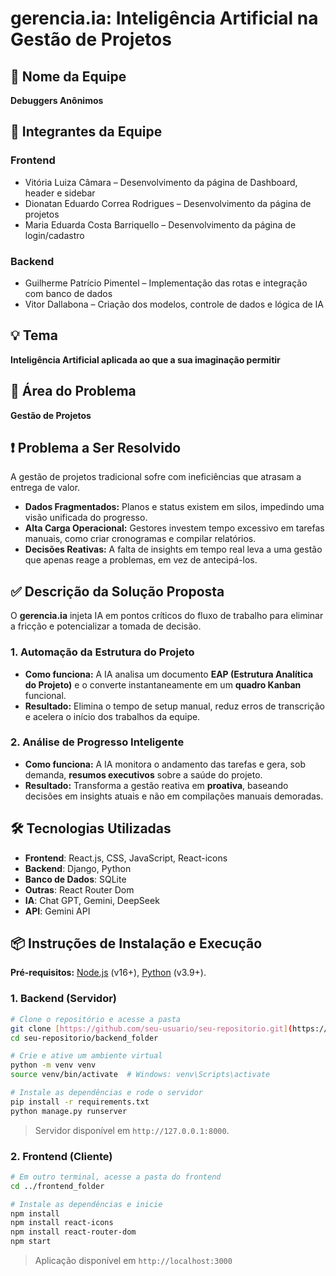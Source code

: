 # gerencia.ia: Inteligência Artificial na Gestão de Projetos

## 🧠 Nome da Equipe
**Debuggers Anônimos**

## 👥 Integrantes da Equipe

### Frontend
- Vitória Luiza Câmara – Desenvolvimento da página de Dashboard, header e sidebar
- Dionatan Eduardo Correa Rodrigues – Desenvolvimento da página de projetos
- Maria Eduarda Costa Barriquello – Desenvolvimento da página de login/cadastro

### Backend
- Guilherme Patrício Pimentel – Implementação das rotas e integração com banco de dados
- Vitor Dallabona – Criação dos modelos, controle de dados e lógica de IA

## 💡 Tema
**Inteligência Artificial aplicada ao que a sua imaginação permitir**

## 🏢 Área do Problema
**Gestão de Projetos**

## ❗ Problema a Ser Resolvido
A gestão de projetos tradicional sofre com ineficiências que atrasam a entrega de valor.

* **Dados Fragmentados:** Planos e status existem em silos, impedindo uma visão unificada do progresso.
* **Alta Carga Operacional:** Gestores investem tempo excessivo em tarefas manuais, como criar cronogramas e compilar relatórios.
* **Decisões Reativas:** A falta de insights em tempo real leva a uma gestão que apenas reage a problemas, em vez de antecipá-los.

## ✅ Descrição da Solução Proposta
O **gerencia.ia** injeta IA em pontos críticos do fluxo de trabalho para eliminar a fricção e potencializar a tomada de decisão.

### 1. Automação da Estrutura do Projeto

* **Como funciona:** A IA analisa um documento **EAP (Estrutura Analítica do Projeto)** e o converte instantaneamente em um **quadro Kanban** funcional.
* **Resultado:** Elimina o tempo de setup manual, reduz erros de transcrição e acelera o início dos trabalhos da equipe.

### 2. Análise de Progresso Inteligente

* **Como funciona:** A IA monitora o andamento das tarefas e gera, sob demanda, **resumos executivos** sobre a saúde do projeto.
* **Resultado:** Transforma a gestão reativa em **proativa**, baseando decisões em insights atuais e não em compilações manuais demoradas.

## 🛠️ Tecnologias Utilizadas

- **Frontend**: React.js, CSS, JavaScript, React-icons
- **Backend**: Django, Python
- **Banco de Dados**: SQLite
- **Outras**: React Router Dom
- **IA**: Chat GPT, Gemini, DeepSeek
- **API**: Gemini API

## 📦 Instruções de Instalação e Execução


**Pré-requisitos:** [Node.js](https://nodejs.org/) (v16+), [Python](https://www.python.org/) (v3.9+).

### 1. Backend (Servidor)

```bash
# Clone o repositório e acesse a pasta
git clone [https://github.com/seu-usuario/seu-repositorio.git](https://github.com/seu-usuario/seu-repositorio.git)
cd seu-repositorio/backend_folder

# Crie e ative um ambiente virtual
python -m venv venv
source venv/bin/activate  # Windows: venv\Scripts\activate

# Instale as dependências e rode o servidor
pip install -r requirements.txt
python manage.py runserver
```
> Servidor disponível em `http://127.0.0.1:8000`.

### 2. Frontend (Cliente)

```bash
# Em outro terminal, acesse a pasta do frontend
cd ../frontend_folder

# Instale as dependências e inicie
npm install
npm install react-icons
npm install react-router-dom
npm start
```
> Aplicação disponível em `http://localhost:3000`